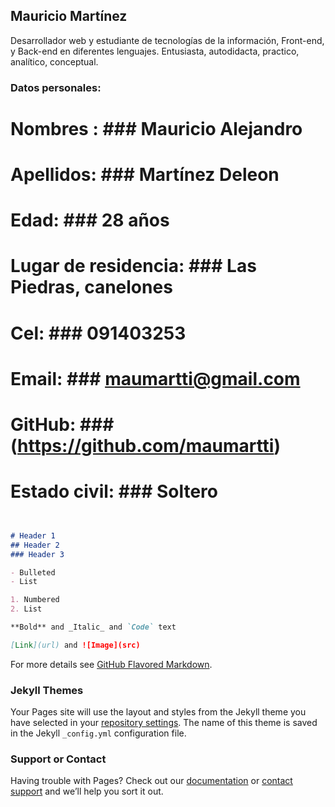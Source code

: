 ## Mauricio Martínez

Desarrollador web y estudiante de tecnologías de la información, Front-end, y Back-end en diferentes lenguajes. 
Entusiasta, autodidacta, practico, analítico, conceptual.


### Datos personales:
# Nombres : ### Mauricio Alejandro
# Apellidos: ### Martínez Deleon
# Edad: ### 28 años
# Lugar de residencia: ### Las Piedras, canelones
# Cel: ### 091403253
# Email: ### maumartti@gmail.com
# GitHub: ### (https://github.com/maumartti)
# Estado civil: ### Soltero
```markdown


# Header 1
## Header 2
### Header 3

- Bulleted
- List

1. Numbered
2. List

**Bold** and _Italic_ and `Code` text

[Link](url) and ![Image](src)
```

For more details see [GitHub Flavored Markdown](https://guides.github.com/features/mastering-markdown/).

### Jekyll Themes

Your Pages site will use the layout and styles from the Jekyll theme you have selected in your [repository settings](https://github.com/maumartti/cv/settings). The name of this theme is saved in the Jekyll `_config.yml` configuration file.

### Support or Contact

Having trouble with Pages? Check out our [documentation](https://help.github.com/categories/github-pages-basics/) or [contact support](https://github.com/contact) and we’ll help you sort it out.
